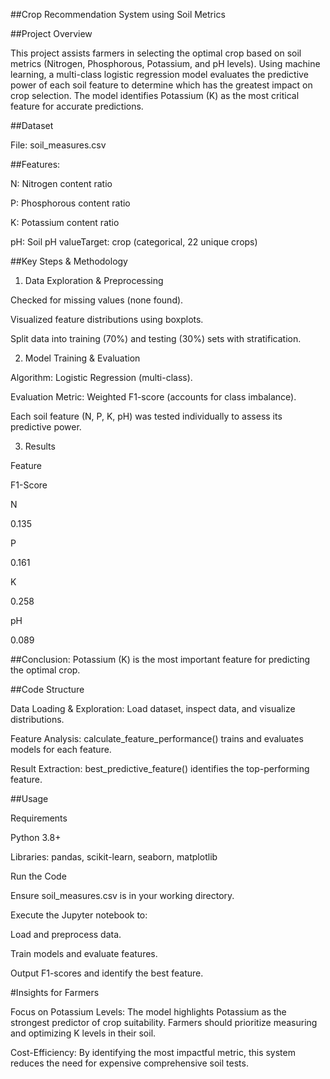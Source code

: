 ##Crop Recommendation System using Soil Metrics

##Project Overview

This project assists farmers in selecting the optimal crop based on soil metrics (Nitrogen, Phosphorous, Potassium, and pH levels). Using machine learning, a multi-class logistic regression model evaluates the predictive power of each soil feature to determine which has the greatest impact on crop selection. The model identifies Potassium (K) as the most critical feature for accurate predictions.

##Dataset

File: soil_measures.csv

##Features:

N: Nitrogen content ratio

P: Phosphorous content ratio

K: Potassium content ratio

pH: Soil pH valueTarget: crop (categorical, 22 unique crops)

##Key Steps & Methodology

1. Data Exploration & Preprocessing

Checked for missing values (none found).

Visualized feature distributions using boxplots.

Split data into training (70%) and testing (30%) sets with stratification.

2. Model Training & Evaluation

Algorithm: Logistic Regression (multi-class).

Evaluation Metric: Weighted F1-score (accounts for class imbalance).

Each soil feature (N, P, K, pH) was tested individually to assess its predictive power.

3. Results

Feature

F1-Score

N

0.135

P

0.161

K

0.258

pH

0.089

##Conclusion: Potassium (K) is the most important feature for predicting the optimal crop.

##Code Structure

Data Loading & Exploration: Load dataset, inspect data, and visualize distributions.

Feature Analysis: calculate_feature_performance() trains and evaluates models for each feature.

Result Extraction: best_predictive_feature() identifies the top-performing feature.

##Usage

Requirements

Python 3.8+

Libraries: pandas, scikit-learn, seaborn, matplotlib

Run the Code

Ensure soil_measures.csv is in your working directory.

Execute the Jupyter notebook to:

Load and preprocess data.

Train models and evaluate features.

Output F1-scores and identify the best feature.

#Insights for Farmers

Focus on Potassium Levels: The model highlights Potassium as the strongest predictor of crop suitability. Farmers should prioritize measuring and optimizing K levels in their soil.

Cost-Efficiency: By identifying the most impactful metric, this system reduces the need for expensive comprehensive soil tests.

